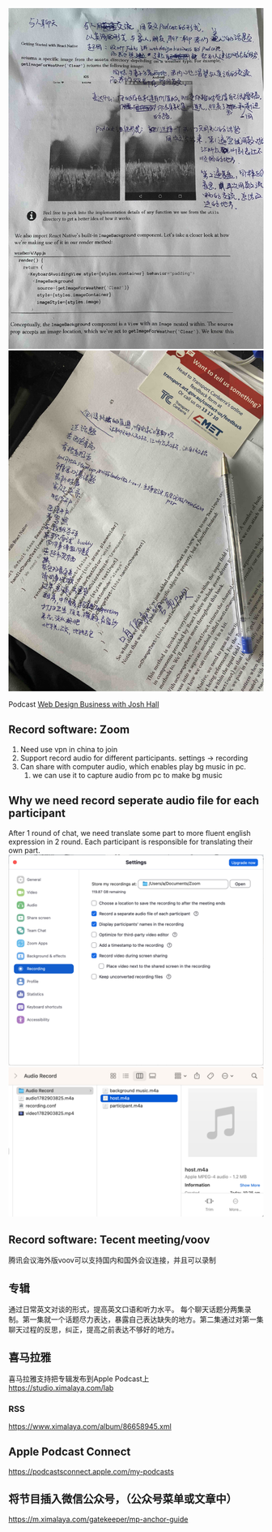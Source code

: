 ![podcast init idea](./init-idea.jpeg)
![podcast topics](./topics.jpeg)

Podcast [Web Design Business with Josh Hall](https://joshhall.co)

## Record software: Zoom
1. Need use vpn in china to join
2. Support record audio for different participants. settings -> recording
3. Can share with computer audio, which enables play bg music in pc.
   1. we can use it to capture audio from pc to make bg music

## Why we need record seperate audio file for each participant
After 1 round of chat, we need translate some part to more fluent english expression in 2 round. Each participant is responsible for translating their own part.
![record sperate audio setting](./seperate-audio-setting.png)
![seperate audio files](./record-seperate-audio-for-each-participant.png)


## Record software: Tecent meeting/voov
腾讯会议海外版voov可以支持国内和国外会议连接，并且可以录制

## 专辑
通过日常英文对谈的形式，提高英文口语和听力水平。
每个聊天话题分两集录制。第一集就一个话题尽力表达，暴露自己表达缺失的地方。第二集通过对第一集聊天过程的反思，纠正，提高之前表达不够好的地方。

## 喜马拉雅
喜马拉雅支持把专辑发布到Apple Podcast上  
https://studio.ximalaya.com/lab  

### RSS
https://www.ximalaya.com/album/86658945.xml

## Apple Podcast Connect
https://podcastsconnect.apple.com/my-podcasts

## 将节目插入微信公众号，（公众号菜单或文章中）
https://m.ximalaya.com/gatekeeper/mp-anchor-guide